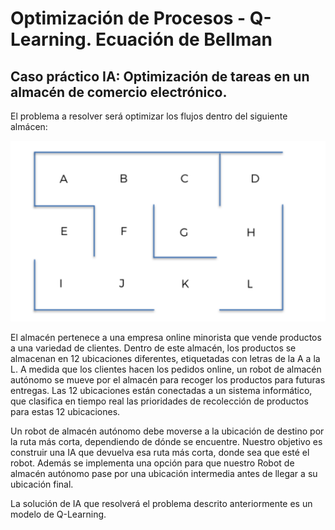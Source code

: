 # Optimización de Procesos - Q-Learning. Ecuación de Bellman

## Caso práctico IA: Optimización de tareas en un almacén de comercio electrónico.

El problema a resolver será optimizar los flujos dentro del siguiente almácen:

![Almacen](https://raw.githubusercontent.com/mcpade/OptimizacionProcesos/master/Almacen.png)

El almacén pertenece a una empresa online minorista que vende productos a una variedad de clientes. 
Dentro de este almacén, los productos se almacenan en 12 ubicaciones diferentes, etiquetadas con letras de la A a la L.
A medida que los clientes hacen los pedidos online, un robot de almacén autónomo se mueve por el almacén 
para recoger los productos para futuras entregas.
Las 12 ubicaciones están conectadas a un sistema informático, que clasifica en tiempo real las prioridades de recolección de productos para estas 12 ubicaciones.

Un robot de almacén autónomo debe moverse a la ubicación de destino por la ruta más corta, dependiendo de dónde se encuentre.  Nuestro objetivo es construir una IA que devuelva esa ruta más corta, donde sea que esté el robot. Además se implementa una opción para que nuestro Robot de almacén autónomo pase por una ubicación intermedia antes de llegar a su ubicación final.

La solución de IA que resolverá el problema descrito anteriormente es un modelo de Q-Learning. 





